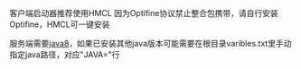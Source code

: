 客户端启动器推荐使用HMCL
因为Optifine协议禁止整合包携带，请自行安装Optifine，HMCL可一键安装

服务端需要[java8](https://www.java.com/zh-TW/download/manual.jsp)，如果已安装其他java版本可能需要在根目录varibles.txt里手动指定java路径，对应"JAVA="行